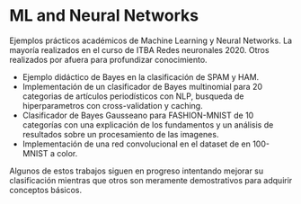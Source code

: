 # ML and Neural Networks
Ejemplos prácticos académicos de Machine Learning y Neural Networks. La mayoría realizados en el curso de ITBA Redes neuronales 2020. Otros realizados por afuera para profundizar conocimiento.
- Ejemplo didáctico de Bayes en la clasificación de SPAM y HAM.
- Implementación de un clasificador de Bayes multinomial para 20 categorias de artículos periodísticos con NLP, busqueda de hiperparametros con cross-validation y caching.
- Clasificador de Bayes Gausseano para FASHION-MNIST de 10 categorías con una explicación de los fundamentos y un análisis de resultados sobre un procesamiento de las imagenes.
- Implementación de una red convolucional en el dataset de en 100-MNIST a color.

Algunos de estos trabajos siguen en progreso intentando mejorar su clasificación mientras que otros son meramente demostrativos para adquirir conceptos básicos.
